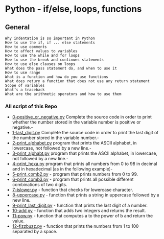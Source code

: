 # Python - if/else, loops, functions
## General
```
Why indentation is so important in Python
How to use the if, if ... else statements
How to use comments
How to affect values to variables
How to use the while and for loops
How to use the break and continues statements
How to use else clauses on loops
What does the pass statement do, and when to use it
How to use range
What is a function and how do you use functions
What does return a function that does not use any return statement
Scope of variables
What’s a traceback
What are the arithmetic operators and how to use them
```
### All script of this Repo
- [0-positive_or_negative.py](https://github.com/samdaphbynet/holbertonschool-higher_level_programming/blob/main/python-if_else_loops_functions/0-positive_or_negative.py) Complete the source code in order to print whether the number stored in the variable number is positive or negative.- <br/>
- [1-last_digit.py](https://github.com/samdaphbynet/holbertonschool-higher_level_programming/blob/main/python-if_else_loops_functions/1-last_digit.py) Complete the source code in order to print the last digit of the number stored in the variable number.- <br/>
- [2-print_alphabet.py](https://github.com/samdaphbynet/holbertonschool-higher_level_programming/blob/main/python-if_else_loops_functions/2-print_alphabet.py) program that prints the ASCII alphabet, in lowercase, not followed by a new line.- <br/>
- [3-print_alphabt.py](https://github.com/samdaphbynet/holbertonschool-higher_level_programming/blob/main/python-if_else_loops_functions/3-print_alphabt.py) program that prints the ASCII alphabet, in lowercase, not followed by a new line.- <br/>
- [4-print_hexa.py](https://github.com/samdaphbynet/holbertonschool-higher_level_programming/blob/main/python-if_else_loops_functions/4-print_hexa.py) program that prints all numbers from 0 to 98 in decimal and in hexadecimal (as in the following example)- <br/>
- [5-print_comb2.py](https://github.com/samdaphbynet/holbertonschool-higher_level_programming/blob/main/python-if_else_loops_functions/5-print_comb2.py) - program that prints numbers from 0 to 99.<br/>
- [6-print_comb3.py](https://github.com/samdaphbynet/holbertonschool-higher_level_programming/blob/main/python-if_else_loops_functions/6-print_comb3.py) - program that prints all possible different combinations of two digits.<br/>
- [7-islower.py](https://github.com/samdaphbynet/holbertonschool-higher_level_programming/blob/main/python-if_else_loops_functions/7-islower.py) - function that checks for lowercase character.<br/>
- [8-uppercase.py](https://github.com/samdaphbynet/holbertonschool-higher_level_programming/blob/main/python-if_else_loops_functions/8-uppercase.py) - function that prints a string in uppercase followed by a new line.<br/>
- [9-print_last_digit.py](https://github.com/samdaphbynet/holbertonschool-higher_level_programming/blob/main/python-if_else_loops_functions/9-print_last_digit.py) - function that prints the last digit of a number.<br/>
- [10-add.py](https://github.com/samdaphbynet/holbertonschool-higher_level_programming/blob/main/python-if_else_loops_functions/10-add.py) - function that adds two integers and returns the result.<br/>
- [11-pow.py](https://github.com/samdaphbynet/holbertonschool-higher_level_programming/blob/main/python-if_else_loops_functions/11-pow.py) - function that computes a to the power of b and return the value.<br/>
- [12-fizzbuzz.py](https://github.com/samdaphbynet/holbertonschool-higher_level_programming/blob/main/python-if_else_loops_functions/12-fizzbuzz.py) - function that prints the numbers from 1 to 100 separated by a space.<br/>
